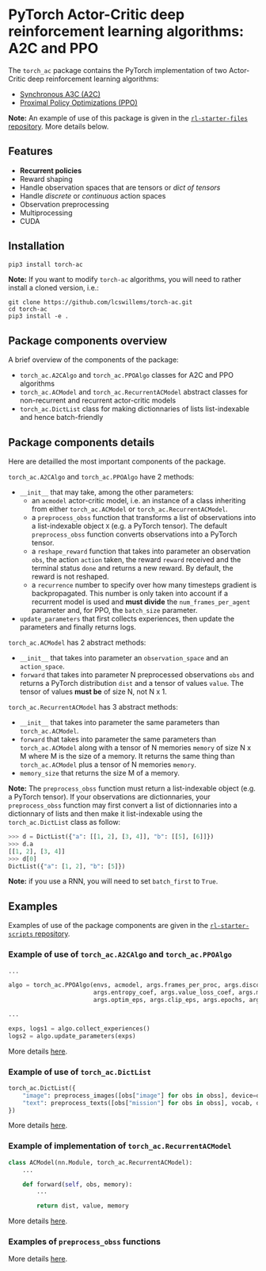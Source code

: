 # PyTorch Actor-Critic deep reinforcement learning algorithms: A2C and PPO

The `torch_ac` package contains the PyTorch implementation of two Actor-Critic deep reinforcement learning algorithms:

- [Synchronous A3C (A2C)](https://arxiv.org/pdf/1602.01783.pdf)
- [Proximal Policy Optimizations (PPO)](https://arxiv.org/pdf/1707.06347.pdf)

**Note:** An example of use of this package is given in the [`rl-starter-files` repository](https://github.com/lcswillems/rl-starter-files). More details below.

## Features

- **Recurrent policies**
- Reward shaping
- Handle observation spaces that are tensors or _dict of tensors_
- Handle _discrete_ or _continuous_ action spaces
- Observation preprocessing
- Multiprocessing
- CUDA

## Installation

```bash
pip3 install torch-ac
```

**Note:** If you want to modify `torch-ac` algorithms, you will need to rather install a cloned version, i.e.:
```
git clone https://github.com/lcswillems/torch-ac.git
cd torch-ac
pip3 install -e .
```

## Package components overview

A brief overview of the components of the package:

- `torch_ac.A2CAlgo` and `torch_ac.PPOAlgo` classes for A2C and PPO algorithms
- `torch_ac.ACModel` and `torch_ac.RecurrentACModel` abstract classes for non-recurrent and recurrent actor-critic models
- `torch_ac.DictList` class for making dictionnaries of lists list-indexable and hence batch-friendly

## Package components details

Here are detailled the most important components of the package.

`torch_ac.A2CAlgo` and `torch_ac.PPOAlgo` have 2 methods:
- `__init__` that may take, among the other parameters:
    - an `acmodel` actor-critic model, i.e. an instance of a class inheriting from either `torch_ac.ACModel` or `torch_ac.RecurrentACModel`.
    - a `preprocess_obss` function that transforms a list of observations into a list-indexable object `X` (e.g. a PyTorch tensor). The default `preprocess_obss` function converts observations into a PyTorch tensor.
    - a `reshape_reward` function that takes into parameter an observation `obs`, the action `action` taken, the reward `reward` received and the terminal status `done` and returns a new reward. By default, the reward is not reshaped.
    - a `recurrence` number to specify over how many timesteps gradient is backpropagated. This number is only taken into account if a recurrent model is used and **must divide** the `num_frames_per_agent` parameter and, for PPO, the `batch_size` parameter.
- `update_parameters` that first collects experiences, then update the parameters and finally returns logs.

`torch_ac.ACModel` has 2 abstract methods:
- `__init__` that takes into parameter an `observation_space` and an `action_space`.
- `forward` that takes into parameter N preprocessed observations `obs` and returns a PyTorch distribution `dist` and a tensor of values `value`. The tensor of values **must be** of size N, not N x 1.

`torch_ac.RecurrentACModel` has 3 abstract methods:
- `__init__` that takes into parameter the same parameters than `torch_ac.ACModel`.
- `forward` that takes into parameter the same parameters than `torch_ac.ACModel` along with a tensor of N memories `memory` of size N x M where M is the size of a memory. It returns the same thing than `torch_ac.ACModel` plus a tensor of N memories `memory`.
- `memory_size` that returns the size M of a memory.

**Note:** The `preprocess_obss` function must return a list-indexable object (e.g. a PyTorch tensor). If your observations are dictionnaries, your `preprocess_obss` function may first convert a list of dictionnaries into a dictionnary of lists and then make it list-indexable using the `torch_ac.DictList` class as follow:

```python
>>> d = DictList({"a": [[1, 2], [3, 4]], "b": [[5], [6]]})
>>> d.a
[[1, 2], [3, 4]]
>>> d[0]
DictList({"a": [1, 2], "b": [5]})
```

**Note:** if you use a RNN, you will need to set `batch_first` to `True`.

## Examples

Examples of use of the package components are given in the [`rl-starter-scripts` repository](https://github.com/lcswillems/torch-rl).

### Example of use of `torch_ac.A2CAlgo` and `torch_ac.PPOAlgo`

```python
...

algo = torch_ac.PPOAlgo(envs, acmodel, args.frames_per_proc, args.discount, args.lr, args.gae_lambda,
                        args.entropy_coef, args.value_loss_coef, args.max_grad_norm, args.recurrence,
                        args.optim_eps, args.clip_eps, args.epochs, args.batch_size, preprocess_obss)

...

exps, logs1 = algo.collect_experiences()
logs2 = algo.update_parameters(exps)
```

More details [here](https://github.com/lcswillems/rl-starter-files/blob/master/scripts/train.py).

### Example of use of `torch_ac.DictList`

```python
torch_ac.DictList({
    "image": preprocess_images([obs["image"] for obs in obss], device=device),
    "text": preprocess_texts([obs["mission"] for obs in obss], vocab, device=device)
})
```

More details [here](https://github.com/lcswillems/rl-starter-files/blob/master/utils/format.py).

### Example of implementation of `torch_ac.RecurrentACModel`

```python
class ACModel(nn.Module, torch_ac.RecurrentACModel):
    ...

    def forward(self, obs, memory):
        ...

        return dist, value, memory
```

More details [here](https://github.com/lcswillems/rl-starter-files/blob/master/model.py).

### Examples of `preprocess_obss` functions

More details [here](https://github.com/lcswillems/rl-starter-files/blob/master/utils/format.py).